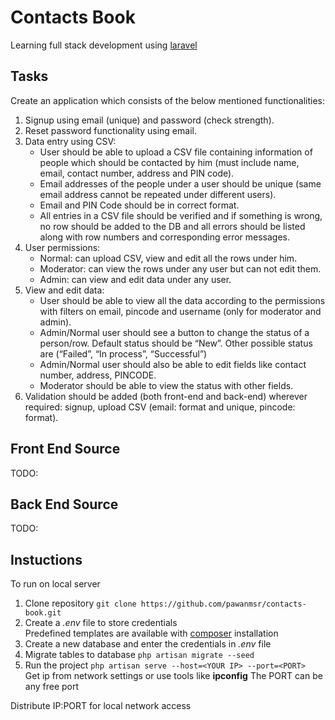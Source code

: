 Contacts Book
=============

Learning full stack development using [laravel](https://laravel.com/)

Tasks
-----

Create an application which consists of the below mentioned functionalities:
1. Signup using email (unique) and password (check strength).
2. Reset password functionality using email.
3. Data entry using CSV:
    * User should be able to upload a CSV file containing information of people which should be contacted by him (must include name, email, contact number, address and PIN code).
    * Email addresses of the people under a user should be unique (same email address cannot be repeated under different users).
    * Email and PIN Code should be in correct format.
    * All entries in a CSV file should be verified and if something is wrong, no row should be added to the DB and all errors should be listed along with row numbers and corresponding error messages.
4. User permissions:
    * Normal: can upload CSV, view and edit all the rows under him.
    * Moderator: can view the rows under any user but can not edit them.
    * Admin: can view and edit data under any user.
5. View and edit data:
    * User should be able to view all the data according to the permissions with filters on email, pincode and username (only for moderator and admin).
    * Admin/Normal user should see a button to change the status of a person/row. Default status should be “New”. Other possible status are (“Failed”, “In process”, “Successful”)
    * Admin/Normal user should also be able to edit fields like contact number, address, PINCODE.
    * Moderator should be able to view the status with other fields.
6. Validation should be added (both front-end and back-end) wherever required: signup, upload CSV (email: format and unique, pincode: format).

Front End Source
----------------

TODO:

Back End Source
---------------

TODO:

Instuctions
-----------

To run on local server
1. Clone repository `git clone https://github.com/pawanmsr/contacts-book.git`  
2. Create a *.env* file to store credentials  
Predefined templates are available with [composer](https://getcomposer.org/) installation  
3. Create a new database and enter the credentials in *.env* file  
4. Migrate tables to database `php artisan migrate --seed`  
5. Run the project `php artisan serve --host=<YOUR IP> --port=<PORT>`  
Get ip from network settings or use tools like **ipconfig**
The PORT can be any free port  

Distribute IP:PORT for local network access
